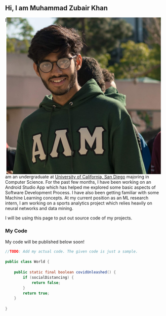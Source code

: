 ## Hi, I am Muhammad Zubair Khan

<img src="/Images/profilepic.jpg" width="500" align="right">

I am an undergraduate at [University of California, San Diego](https://ucsd.edu/) majoring in Computer Science. For the past few months, I have been working on an Android Studio App which has helped me explored some basic aspects of Software Development Process. I have also been getting familiar with some Machine Learning concepts. At my current position as an ML research intern, I am working on a sports analytics project which relies heavily on neural networks and data mining. 

I will be using this page to put out source code of my projects.

### My Code

My code will be published below soon!

```java
//TODO: Add my actual code. The given code is just a sample.

public class World {
    
    public static final boolean covidUnleashed() {
        if (socialDistancing) {
            return false;
        }
        return true;
    }
    
}
```


